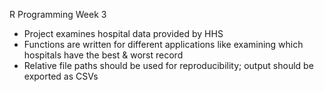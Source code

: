 R Programming Week 3
- Project examines hospital data provided by HHS
- Functions are written for different applications like examining which hospitals have the best & worst record
- Relative file paths should be used for reproducibility; output should be exported as CSVs